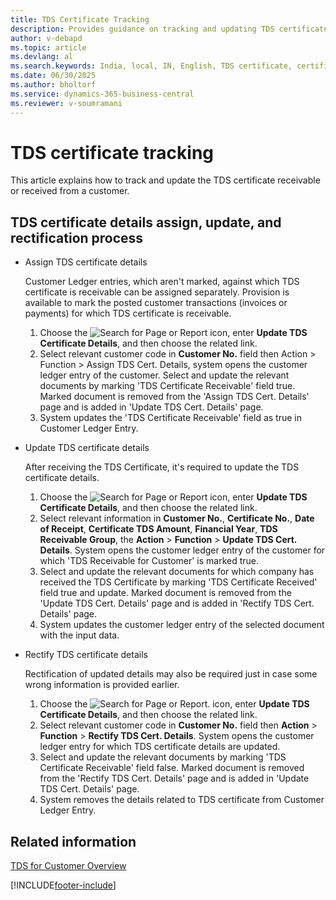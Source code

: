 ```yaml
---
title: TDS Certificate Tracking
description: Provides guidance on tracking and updating TDS certificates for customer transactions.
author: v-debapd
ms.topic: article
ms.devlang: al
ms.search.keywords: India, local, IN, English, TDS certificate, certificate tracking
ms.date: 06/30/2025
ms.author: bholtorf
ms.service: dynamics-365-business-central
ms.reviewer: v-soumramani
---
```


# TDS certificate tracking

This article explains how to track and update the TDS certificate receivable or received from a customer.

## TDS certificate details assign, update, and rectification process

- Assign TDS certificate details

  Customer Ledger entries, which aren't marked, against which TDS certificate is receivable can be assigned separately. Provision is available to mark the posted customer transactions (invoices or payments) for which TDS certificate is receivable.

  1. Choose the ![Search for Page or Report](image/search_small.png "Search for Page or Report icon") icon, enter **Update TDS Certificate Details**, and then choose the related link.
  1. Select relevant customer code in **Customer No.** field then Action > Function > Assign TDS Cert. Details, system opens the customer ledger entry of the customer. Select and update the relevant documents by marking 'TDS Certificate Receivable' field true. Marked document is removed from the 'Assign TDS Cert. Details' page and is added in 'Update TDS Cert. Details' page.
  1. System updates the 'TDS Certificate Receivable' field as true in Customer Ledger Entry.

- Update TDS certificate details

  After receiving the TDS Certificate, it's required to update the TDS certificate details.

  1. Choose the ![Search for Page or Report](image/search_small.png "Search for Page or Report icon") icon, enter **Update TDS Certificate Details**, and then choose the related link.
  1. Select relevant information in **Customer No.**, **Certificate No.**, **Date of Receipt**, **Certificate TDS Amount**, **Financial Year**, **TDS Receivable Group**, the **Action** > **Function** > **Update TDS Cert. Details**. System opens the customer ledger entry of the customer for which 'TDS Receivable for Customer' is marked true.
  1. Select and update the relevant documents for which company has received the TDS Certificate by marking 'TDS Certificate Received' field true and update. Marked document is removed from the 'Update TDS Cert. Details' page and is added in 'Rectify TDS Cert. Details' page.
  1. System updates the customer ledger entry of the selected document with the input data.

- Rectify TDS certificate details

  Rectification of updated details may also be required just in case some wrong information is provided earlier.

  1. Choose the ![Search for Page or Report.](image/search_small.png "Search for Page or Report icon") icon, enter **Update TDS Certificate Details**, and then choose the related link.
  1. Select relevant customer code in **Customer No.** field then **Action** > **Function** > **Rectify TDS Cert. Details**. System opens the customer ledger entry for which TDS certificate details are updated.
  1. Select and update the relevant documents by marking 'TDS Certificate Receivable' field false. Marked document is removed from the 'Rectify TDS Cert. Details' page and is added in 'Update TDS Cert. Details' page.
  1. System removes the details related to TDS certificate from Customer Ledger Entry.

## Related information

[TDS for Customer Overview](TDS-for-Customer-Overview.md)

[!INCLUDE[footer-include](../../includes/footer-banner.md)]
